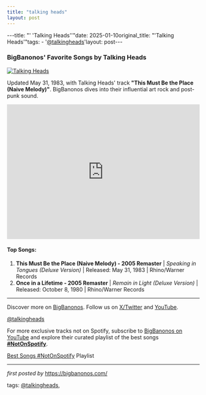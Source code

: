 ```yaml
---
title: "talking heads"
layout: post
---
```

---title: "' 'Talking Heads''"date: 2025-01-10original_title: "'Talking Heads'"tags:  - '[@talkingheads](/tags/talkingheads/)'layout: post---<h3>BigBanonos' Favorite Songs by Talking Heads</h3><div > <a href="https://rockhall.com/wp-content/uploads/2024/03/talkingheads_001.jpg" target="_blank"> <img src="https://rockhall.com/wp-content/uploads/2024/03/talkingheads_001.jpg" alt="Talking Heads"> </a></div><p>Updated May 31, 1983, with Talking Heads' track <strong>"This Must Be the Place (Naive Melody)"</strong>. BigBanonos dives into their influential art rock and post-punk sound.</p><iframe src="https://open.spotify.com/embed/playlist/1KpHp6Jphc3dIVPZ1xQtvB?utm_source=generator" width="100%" height="352" frameBorder="0" allowfullscreen="" allow="autoplay; clipboard-write; encrypted-media; fullscreen; picture-in-picture" loading="lazy"></iframe><h4>Top Songs:</h4><ol> <li><strong>This Must Be the Place (Naive Melody) - 2005 Remaster</strong> | <em>Speaking in Tongues (Deluxe Version)</em> | Released: May 31, 1983 | Rhino/Warner Records</li> <li><strong>Once in a Lifetime - 2005 Remaster</strong> | <em>Remain in Light (Deluxe Version)</em> | Released: October 8, 1980 | Rhino/Warner Records</li></ol><hr /><p>Discover more on <a href="https://bigbanonos.com/" target="_blank">BigBanonos</a>. Follow us on <a href="https://x.com/bigbanonos" target="_blank">X/Twitter</a> and <a href="https://www.youtube.com/[@BigBanonos](/tags/BigBanonos/)" target="_blank">YouTube</a>.</p><p>[@talkingheads](/tags/talkingheads/)</p><!--Subscribe and Playlist Links--><div>    <p>For more exclusive tracks not on Spotify, subscribe to <a href="https://www.youtube.com/[@BigBanonos](/tags/BigBanonos/)" target="_blank">BigBanonos on YouTube</a> and explore their curated playlist of the best songs <strong>[#NotOnSpotify](/tags/NotOnSpotify/)</strong>.</p>    <p><a href="https://www.youtube.com/playlist?list=PLtuNtuTatqI0kFahUCbtbfenC_ET5O_tr" target="_blank">Best Songs [#NotOnSpotify](/tags/NotOnSpotify/) Playlist<br /></a></p></div><hr /><p><em>first posted by</em> <a href="https://bigbanonos.com/" rel="noopener" target="_new">https://bigbanonos.com/</a></p><p>tags: [@talkingheads](/tags/talkingheads/),</p>